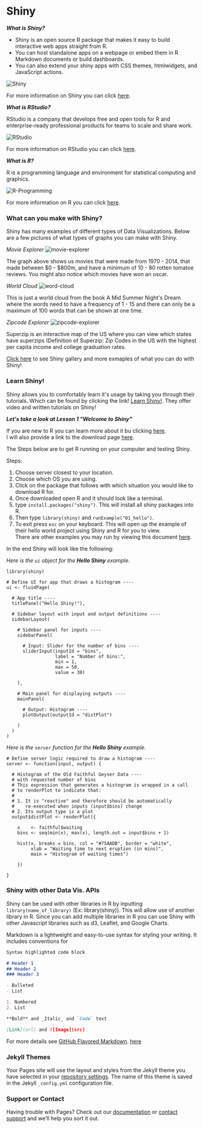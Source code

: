 # Shiny

**_What is Shiny?_**

- Shiny is an open source R package that makes it easy to build interactive web apps straight from R.<br/>
- You can host standalone apps on a webpage or embed them in R Markdown documents or build dashboards.<br/>
- You can also extend your shiny apps with CSS themes, htmlwidgets, and JavaScript actions.<br/>

![Shiny](Shiny.png)

For more information on Shiny you can click [here](https://shiny.rstudio.com/).


**_What is RStudio?_**

RStudio is a company that develops free and open tools for R and enterprise-ready professional products for teams to scale and share work.<br/>

![RStudio](RStudio.png)

For more information on RStudio you can click [here](https://www.rstudio.com/).


**_What is R?_**

R is a programming language and environment for statistical computing and graphics.

![R-Programming](R-Programming.png)

For more information on R you can click [here](https://www.r-project.org/).

### What can you make with Shiny?

Shiny has many examples of different types of Data Visualizations. Below are a few pictures of what types of graphs you can make with Shiny.

_Movie Explorer_
![movie-explorer](movie-explorer.png)

The graph above shows us movies that were made from 1970 - 2014, that made between $0 - $800m, and have a minimum of 10 - 80 rotten tomatoe reviews. You might also notice which movies have won an oscar.

_World Cloud_
![word-cloud](word-cloud.png)

This is just a world cloud from the book A Mid Summer Night's Dream where the words need to have a frequency of 1 - 15 and there can only be a maximum of 100 words that can be shown at one time.

_Zipcode Explorer_
![zipcode-explorer](zipcode-explorer.png)

Superzip is an interactive map of the US where you can view which states have superzips (Definition of Superzip: Zip Codes in the US with the highest per capita income and college graduation rates.

[Click here](https://shiny.rstudio.com/gallery/) to see Shiny gallery and more exmaples of what you can do with Shiny!

### Learn Shiny!

Shiny allows you to comfortably learn it's usage by taking you through their tutorials. Which can be found by clicking the link! [Learn Shiny!](https://shiny.rstudio.com/tutorial/). They offer video and written tutorials on Shiny!

**_Let's take a look at Lesson 1 "Welcome to Shiny"_**

If you are new to R you can learn more about it bu clicking [here](https://www.r-project.org/).<br/>
I will also provide a link to the download page [here](https://cran.r-project.org/mirrors.html).<br/>

The Steps below are to get R running on your computer and testing Shiny.<br/>

Steps:
1) Choose server closest to your location.
2) Choose which OS you are using.
3) Click on the package that follows with which situation you would like to download R for.
4) Once downloaded open R and it should look like a terminal.
5) type `install.packages("shiny")`. This will install all shiny packages into R.
6) Then type `library(shiny)` and `runExample("01_hello")`.<br/>
7) To exit press `esc` on your keyboard.
This will open up the example of their hello world project using Shiny and R for you to view.<br/>
There are other examples you may run by viewing this document [here](https://shiny.rstudio.com/tutorial/written-tutorial/lesson1/#Go%20Further).

In the end Shiny will look like the following:

_Here is the `ui` object for the **Hello Shiny** example._
```
library(shiny)

# Define UI for app that draws a histogram ----
ui <- fluidPage(

  # App title ----
  titlePanel("Hello Shiny!"),

  # Sidebar layout with input and output definitions ----
  sidebarLayout(

    # Sidebar panel for inputs ----
    sidebarPanel(

      # Input: Slider for the number of bins ----
      sliderInput(inputId = "bins",
                  label = "Number of bins:",
                  min = 1,
                  max = 50,
                  value = 30)

    ),

    # Main panel for displaying outputs ----
    mainPanel(

      # Output: Histogram ----
      plotOutput(outputId = "distPlot")

    )
  )
)
```

_Here is the `server` function for the **Hello Shiny** example._
```
# Define server logic required to draw a histogram ----
server <- function(input, output) {

  # Histogram of the Old Faithful Geyser Data ----
  # with requested number of bins
  # This expression that generates a histogram is wrapped in a call
  # to renderPlot to indicate that:
  #
  # 1. It is "reactive" and therefore should be automatically
  #    re-executed when inputs (input$bins) change
  # 2. Its output type is a plot
  output$distPlot <- renderPlot({

    x    <- faithful$waiting
    bins <- seq(min(x), max(x), length.out = input$bins + 1)

    hist(x, breaks = bins, col = "#75AADB", border = "white",
         xlab = "Waiting time to next eruption (in mins)",
         main = "Histogram of waiting times")

    })

}
```
### Shiny with other Data Vis. APIs

Shiny can be used with other libraries in R by inputting `library(name_of_library)` (Ex: library(shiny)). This will allow use of another library in R. Since you can add multiple libraries in R you can use Shiny with other Javascript libraries such as d3, Leaflet, and Google Charts. 

Markdown is a lightweight and easy-to-use syntax for styling your writing. It includes conventions for

```markdown
Syntax highlighted code block

# Header 1
## Header 2
### Header 3

- Bulleted
- List

1. Numbered
2. List

**Bold** and _Italic_ and `Code` text

[Link](url) and ![Image](src)
```

For more details see [GitHub Flavored Markdown](https://guides.github.com/features/mastering-markdown/).
[here](https://github.com/creighton-gorai/Shiny/edit/master/README.md)

### Jekyll Themes

Your Pages site will use the layout and styles from the Jekyll theme you have selected in your [repository settings](https://github.com/creighton-gorai/Shiny/settings). The name of this theme is saved in the Jekyll `_config.yml` configuration file.

### Support or Contact

Having trouble with Pages? Check out our [documentation](https://help.github.com/categories/github-pages-basics/) or [contact support](https://github.com/contact) and we’ll help you sort it out.
